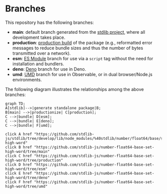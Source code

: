 <!--

@license Apache-2.0

Copyright (c) 2022 The Stdlib Authors.

Licensed under the Apache License, Version 2.0 (the "License");
you may not use this file except in compliance with the License.
You may obtain a copy of the License at

    http://www.apache.org/licenses/LICENSE-2.0

Unless required by applicable law or agreed to in writing, software
distributed under the License is distributed on an "AS IS" BASIS,
WITHOUT WARRANTIES OR CONDITIONS OF ANY KIND, either express or implied.
See the License for the specific language governing permissions and
limitations under the License.

-->

# Branches

This repository has the following branches:

-   **main**: default branch generated from the [stdlib project][stdlib-url], where all development takes place.
-   **production**: [production build][production-url] of the package (e.g., reformatted error messages to reduce bundle sizes and thus the number of bytes transmitted over a network).
-   **esm**: [ES Module][esm-url] branch for use via a `script` tag without the need for installation and bundlers.
-   **deno**: [Deno][deno-url] branch for use in Deno.
-   **umd**: [UMD][umd-url] branch for use in Observable, or in dual browser/Node.js environments.

The following diagram illustrates the relationships among the above branches:

```mermaid
graph TD;
A[stdlib]-->|generate standalone package|B;
B[main] -->|productionize| C[production];
C -->|bundle| D[esm];
C -->|bundle| E[deno];
C -->|bundle| F[umd];

click A href "https://github.com/stdlib-js/stdlib/tree/develop/lib/node_modules/%40stdlib/number/float64/base/set-high-word"
click B href "https://github.com/stdlib-js/number-float64-base-set-high-word/tree/main"
click C href "https://github.com/stdlib-js/number-float64-base-set-high-word/tree/production"
click D href "https://github.com/stdlib-js/number-float64-base-set-high-word/tree/esm"
click E href "https://github.com/stdlib-js/number-float64-base-set-high-word/tree/deno"
click F href "https://github.com/stdlib-js/number-float64-base-set-high-word/tree/umd"
```

[stdlib-url]: https://github.com/stdlib-js/stdlib/tree/develop/lib/node_modules/%40stdlib/number/float64/base/set-high-word
[production-url]: https://github.com/stdlib-js/number-float64-base-set-high-word/tree/production
[deno-url]: https://github.com/stdlib-js/number-float64-base-set-high-word/tree/deno
[umd-url]: https://github.com/stdlib-js/number-float64-base-set-high-word/tree/umd
[esm-url]: https://github.com/stdlib-js/number-float64-base-set-high-word/tree/esm